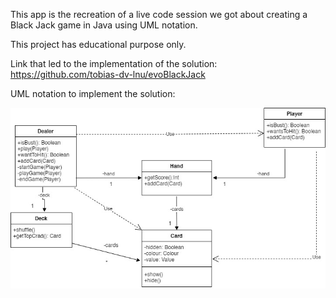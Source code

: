 This app is the recreation of a live code session we got about creating a Black Jack game in Java using UML notation.

This project has educational purpose only.

Link that led to the implementation of the solution: https://github.com/tobias-dv-lnu/evoBlackJack

UML notation to implement the solution: 

![alt text](/BlackJackDiagram.jpg)
